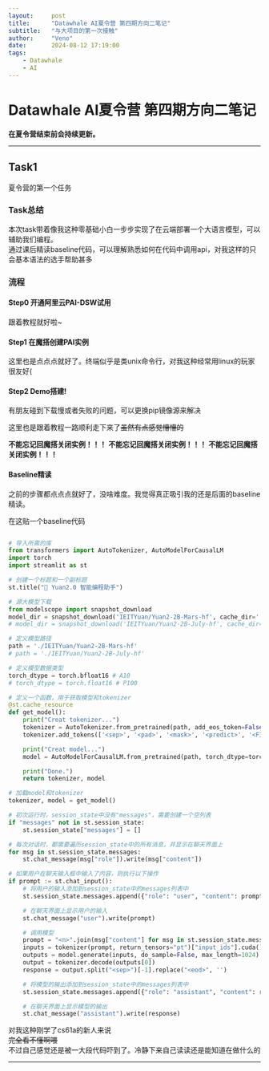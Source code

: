 ```yaml
---
layout:     post
title:      "Datawhale AI夏令营 第四期方向二笔记"
subtitle:   "与大项目的第一次接触"
author:     "Veno"
date:       2024-08-12 17:19:00
tags:
    - Datawhale
    - AI
---
```


# Datawhale AI夏令营 第四期方向二笔记

**在夏令营结束前会持续更新。**

----------------

## Task1

夏令营的第一个任务

### Task总结
本次task带着像我这种零基础小白一步步实现了在云端部署一个大语言模型，可以辅助我们编程。  
通过课后精读baseline代码，可以理解熟悉如何在代码中调用api，对我这样的只会基本语法的选手帮助甚多  

### 流程  

#### Step0 开通阿里云PAI-DSW试用  

跟着教程就好啦~

#### Step1 在魔搭创建PAI实例  

这里也是点点点就好了。终端似乎是类unix命令行，对我这种经常用linux的玩家很友好(

#### Step2 Demo搭建!  

有朋友碰到下载慢或者失败的问题，可以更换pip镜像源来解决  

这里也是跟着教程一路顺利走下来了~~虽然有点感觉懵懵的~~  

**不能忘记回魔搭关闭实例！！！**
**不能忘记回魔搭关闭实例！！！**
**不能忘记回魔搭关闭实例！！！**

#### Baseline精读  

之前的步骤都点点点就好了，没啥难度。我觉得真正吸引我的还是后面的baseline精读。    

在这贴一个baseline代码
```python

# 导入所需的库
from transformers import AutoTokenizer, AutoModelForCausalLM
import torch
import streamlit as st

# 创建一个标题和一个副标题
st.title("💬 Yuan2.0 智能编程助手")

# 源大模型下载
from modelscope import snapshot_download
model_dir = snapshot_download('IEITYuan/Yuan2-2B-Mars-hf', cache_dir='./')
# model_dir = snapshot_download('IEITYuan/Yuan2-2B-July-hf', cache_dir='./')

# 定义模型路径
path = './IEITYuan/Yuan2-2B-Mars-hf'
# path = './IEITYuan/Yuan2-2B-July-hf'

# 定义模型数据类型
torch_dtype = torch.bfloat16 # A10
# torch_dtype = torch.float16 # P100

# 定义一个函数，用于获取模型和tokenizer
@st.cache_resource
def get_model():
    print("Creat tokenizer...")
    tokenizer = AutoTokenizer.from_pretrained(path, add_eos_token=False, add_bos_token=False, eos_token='<eod>')
    tokenizer.add_tokens(['<sep>', '<pad>', '<mask>', '<predict>', '<FIM_SUFFIX>', '<FIM_PREFIX>', '<FIM_MIDDLE>','<commit_before>','<commit_msg>','<commit_after>','<jupyter_start>','<jupyter_text>','<jupyter_code>','<jupyter_output>','<empty_output>'], special_tokens=True)

    print("Creat model...")
    model = AutoModelForCausalLM.from_pretrained(path, torch_dtype=torch_dtype, trust_remote_code=True).cuda()

    print("Done.")
    return tokenizer, model

# 加载model和tokenizer
tokenizer, model = get_model()

# 初次运行时，session_state中没有"messages"，需要创建一个空列表
if "messages" not in st.session_state:
    st.session_state["messages"] = []

# 每次对话时，都需要遍历session_state中的所有消息，并显示在聊天界面上
for msg in st.session_state.messages:
    st.chat_message(msg["role"]).write(msg["content"])

# 如果用户在聊天输入框中输入了内容，则执行以下操作
if prompt := st.chat_input():
    # 将用户的输入添加到session_state中的messages列表中
    st.session_state.messages.append({"role": "user", "content": prompt})

    # 在聊天界面上显示用户的输入
    st.chat_message("user").write(prompt)

    # 调用模型
    prompt = "<n>".join(msg["content"] for msg in st.session_state.messages) + "<sep>" # 拼接对话历史
    inputs = tokenizer(prompt, return_tensors="pt")["input_ids"].cuda()
    outputs = model.generate(inputs, do_sample=False, max_length=1024) # 设置解码方式和最大生成长度
    output = tokenizer.decode(outputs[0])
    response = output.split("<sep>")[-1].replace("<eod>", '')

    # 将模型的输出添加到session_state中的messages列表中
    st.session_state.messages.append({"role": "assistant", "content": response})

    # 在聊天界面上显示模型的输出
    st.chat_message("assistant").write(response)

```

对我这种刚学了cs61a的新人来说  
~~完全看不懂啊喂~~  
不过自己感觉还是被一大段代码吓到了。冷静下来自己读读还是能知道在做什么的  

------------
